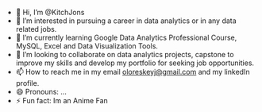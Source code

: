 - 👋 Hi, I’m @KitchJons
- 👀 I’m interested in pursuing a career in data analytics or in any data related jobs.
- 🌱 I’m currently learning Google Data Analytics Professional Course, MySQL, Excel and Data Visualization Tools.
- 💞️ I’m looking to collaborate on data analytics projects, capstone to improve my skills and develop my portfolio for seeking job opportunities.
- 📫 How to reach me in my email oloreskeyj@gmail.com and my linkedIn profile.
- 😄 Pronouns: ...
- ⚡ Fun fact: Im an Anime Fan

<!---
KitchJons/KitchJons is a ✨ special ✨ repository because its `README.md` (this file) appears on your GitHub profile.
You can click the Preview link to take a look at your changes.
--->
